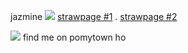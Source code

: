 jazmine     ![](https://64.media.tumblr.com/a701fc170996348eb6d4da4fce4f9efb/310ac078024de99f-bc/s75x75_c1/761231a38ebac778bf96c09120739925f43bee19.gifv)     [strawpage #1](https://jazsberries.straw.page/) . [strawpage #2](https://wolfmurders.straw.page/)

![](https://images-wixmp-ed30a86b8c4ca887773594c2.wixmp.com/f/fa85bab7-c56d-4219-9286-09fafbde5c21/dg2vs8c-8f271149-0e51-4829-a61a-c57151ed070a.png?token=eyJ0eXAiOiJKV1QiLCJhbGciOiJIUzI1NiJ9.eyJzdWIiOiJ1cm46YXBwOjdlMGQxODg5ODIyNjQzNzNhNWYwZDQxNWVhMGQyNmUwIiwiaXNzIjoidXJuOmFwcDo3ZTBkMTg4OTgyMjY0MzczYTVmMGQ0MTVlYTBkMjZlMCIsIm9iaiI6W1t7InBhdGgiOiJcL2ZcL2ZhODViYWI3LWM1NmQtNDIxOS05Mjg2LTA5ZmFmYmRlNWMyMVwvZGcydnM4Yy04ZjI3MTE0OS0wZTUxLTQ4MjktYTYxYS1jNTcxNTFlZDA3MGEucG5nIn1dXSwiYXVkIjpbInVybjpzZXJ2aWNlOmZpbGUuZG93bmxvYWQiXX0.AdBFUhnm4VV6AUXreNBmL9JxaCVenxFJxojAWwHIK4Q)
find me on pomytown ho
